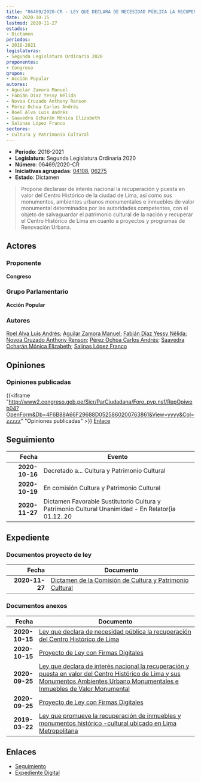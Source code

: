 ```yaml
---
title: "06469/2020-CR - LEY QUE DECLARA DE NECESIDAD PÚBLICA LA RECUPERACIÓN DEL CENTRO HISTÓRICO DE LIMA"
date: 2020-10-15
lastmod: 2020-11-27
estados:
- Dictamen
periodos:
- 2016-2021
legislaturas:
- Segunda Legislatura Ordinaria 2020
proponentes:
- Congreso
grupos:
- Acción Popular
autores:
- Aguilar Zamora Manuel
- Fabián Díaz Yessy Nélida
- Novoa Cruzado Anthony Renson
- Pérez Ochoa Carlos Andrés
- Roel Alva Luis Andrés
- Saavedra Ocharán Mónica Elizabeth
- Salinas López Franco
sectores:
- Cultura y Patrimonio Cultural
---
```

- **Periodo**: 2016-2021
- **Legislatura**: Segunda Legislatura Ordinaria 2020
- **Número**: 06469/2020-CR
- **Iniciativas agrupadas**: [04108](../../04100/04108), [06275](../../06200/06275)
- **Estado**: Dictamen

> Propone declarasr de interés nacional la recuperación y puesta en valor del Centro Histórico de la ciudad de Lima, así como sus monumentos, ambientes urbanos monumentales e inmuebles de valor monumental determinados por las autoridades competentes, con el objeto de salvaguardar el patrimonio cultural de la nación y recuperar el Centro Histórico de Lima en cuanto a proyectos y programas de Renovación Urbana.


## Actores

### Proponente

**Congreso**

### Grupo Parlamentario

**Acción Popular**

### Autores

[Roel Alva Luis Andrés](mailto:mailto:lroel@congreso.gob.pe); [Aguilar Zamora Manuel](mailto:mailto:maguilarz@congreso.gob.pe); [Fabián Díaz Yessy Nélida](mailto:mailto:yfabian@congreso.gob.pe); [Novoa Cruzado Anthony Renson](mailto:mailto:anovoa@congreso.gob.pe); [Pérez Ochoa Carlos Andrés](mailto:mailto:cperezo@congreso.gob.pe); [Saavedra Ocharán Mónica Elizabeth](mailto:mailto:msaavedra@congreso.gob.pe); [Salinas López Franco](mailto:mailto:fsalinas@congreso.gob.pe)

## Opiniones

### Opiniones publicadas

{{<iframe "http://www2.congreso.gob.pe/Sicr/ParCiudadana/Foro_pvp.nsf/RepOpiweb04?OpenForm&Db=4F6B88A66F29688D0525860200763861&View=yyyy&Col=zzzzz" "Opiniones publicadas" >}}
[Enlace](http://www2.congreso.gob.pe/Sicr/ParCiudadana/Foro_pvp.nsf/RepOpiweb04?OpenForm&Db=4F6B88A66F29688D0525860200763861&View=yyyy&Col=zzzzz)


## Seguimiento

| Fecha | Evento |
|------:|--------|
| **2020-10-16** | Decretado a... Cultura y Patrimonio Cultural |
| **2020-10-19** | En comisión Cultura y Patrimonio Cultural |
| **2020-11-27** | Dictamen Favorable Sustitutorio Cultura y Patrimonio Cultural Unanimidad - En Relator{ia 01.12..20 |

## Expediente

### Documentos proyecto de ley

| Fecha | Documento |
|------:|-----------|
| **2020-11-27** | [Dictamen de la Comisión de Cultura y Patrimonio Cultural](http://www.leyes.congreso.gob.pe/Documentos/2016_2021/Dictamenes/Proyectos_de_Ley/04108DC05MAY20201127.pdf) |

### Documentos anexos

| Fecha | Documento |
|------:|-----------|
| **2020-10-15** | [Ley que declara de necesidad pública la recuperación del Centro Histórico de Lima](http://www.leyes.congreso.gob.pe/Documentos/2016_2021/Proyectos_de_Ley_y_de_Resoluciones_Legislativas/PL06469-20201015.pdf) |
| **2020-10-15** | [Proyecto de Ley con Firmas Digitales](http://www.leyes.congreso.gob.pe/Documentos/2016_2021/Proyectos_de_Ley_y_de_Resoluciones_Legislativas/Proyectos_Firmas_digitales/PL06469.pdf) |
| **2020-09-25** | [Ley que declara de interés nacional la recuperación y puesta en valor del Centro Histórico de Lima y sus Monumentos Ambientes Urbano Monumentales e Inmuebles de Valor Monumental](http://www.leyes.congreso.gob.pe/Documentos/2016_2021/Proyectos_de_Ley_y_de_Resoluciones_Legislativas/PL06275-20200925.pdf) |
| **2020-09-25** | [Proyecto de Ley con Firmas Digitales](http://www.leyes.congreso.gob.pe/Documentos/2016_2021/Proyectos_de_Ley_y_de_Resoluciones_Legislativas/Proyectos_Firmas_digitales/PL06275.pdf) |
| **2019-03-22** | [Ley que promueve la recuperación de inmuebles y monumentos histórico -cultural ubicado en Lima Metropolitana](http://www.leyes.congreso.gob.pe/Documentos/2016_2021/Proyectos_de_Ley_y_de_Resoluciones_Legislativas/PL0410820190322..pdf) |

## Enlaces

- [Seguimiento](http://www2.congreso.gob.pe/Sicr/TraDocEstProc/CLProLey2016.nsf/f7fff46988ca05b1052578e100829cc7/277aaf92322b317b05258602007db96f?OpenDocument)
- [Expediente Digital](http://www2.congreso.gob.pe/Sicr/TraDocEstProc/Expvirt_2011.nsf/visbusqptramdoc1621/06469?opendocument)

